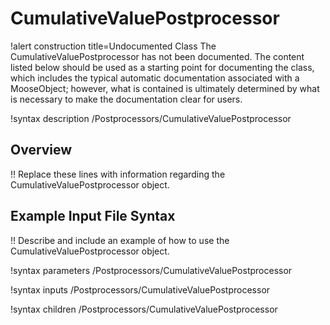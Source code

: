 # CumulativeValuePostprocessor

!alert construction title=Undocumented Class
The CumulativeValuePostprocessor has not been documented. The content listed below should be used as a starting point for
documenting the class, which includes the typical automatic documentation associated with a
MooseObject; however, what is contained is ultimately determined by what is necessary to make the
documentation clear for users.

!syntax description /Postprocessors/CumulativeValuePostprocessor

## Overview

!! Replace these lines with information regarding the CumulativeValuePostprocessor object.

## Example Input File Syntax

!! Describe and include an example of how to use the CumulativeValuePostprocessor object.

!syntax parameters /Postprocessors/CumulativeValuePostprocessor

!syntax inputs /Postprocessors/CumulativeValuePostprocessor

!syntax children /Postprocessors/CumulativeValuePostprocessor

